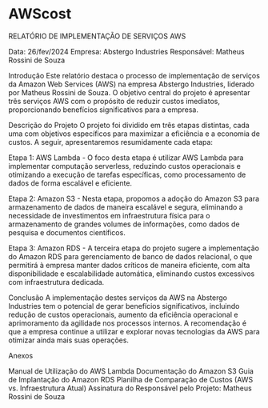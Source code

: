 # AWScost


RELATÓRIO DE IMPLEMENTAÇÃO DE SERVIÇOS AWS

Data: 26/fev/2024
Empresa: Abstergo Industries
Responsável: Matheus Rossini de Souza

Introdução
Este relatório destaca o processo de implementação de serviços da Amazon Web Services (AWS) na empresa Abstergo Industries, liderado por Matheus Rossini de Souza. O objetivo central do projeto é apresentar três serviços AWS com o propósito de reduzir custos imediatos, proporcionando benefícios significativos para a empresa.

Descrição do Projeto
O projeto foi dividido em três etapas distintas, cada uma com objetivos específicos para maximizar a eficiência e a economia de custos. A seguir, apresentaremos resumidamente cada etapa:

Etapa 1: AWS Lambda - O foco desta etapa é utilizar AWS Lambda para implementar computação serverless, reduzindo custos operacionais e otimizando a execução de tarefas específicas, como processamento de dados de forma escalável e eficiente.

Etapa 2: Amazon S3 - Nesta etapa, propomos a adoção do Amazon S3 para armazenamento de dados de maneira escalável e segura, eliminando a necessidade de investimentos em infraestrutura física para o armazenamento de grandes volumes de informações, como dados de pesquisa e documentos científicos.

Etapa 3: Amazon RDS - A terceira etapa do projeto sugere a implementação do Amazon RDS para gerenciamento de banco de dados relacional, o que permitirá à empresa manter dados críticos de maneira eficiente, com alta disponibilidade e escalabilidade automática, eliminando custos excessivos com infraestrutura dedicada.

Conclusão
A implementação destes serviços da AWS na Abstergo Industries tem o potencial de gerar benefícios significativos, incluindo redução de custos operacionais, aumento da eficiência operacional e aprimoramento da agilidade nos processos internos. A recomendação é que a empresa continue a utilizar e explorar novas tecnologias da AWS para otimizar ainda mais suas operações.

Anexos

Manual de Utilização do AWS Lambda
Documentação do Amazon S3
Guia de Implantação do Amazon RDS
Planilha de Comparação de Custos (AWS vs. Infraestrutura Atual)
Assinatura do Responsável pelo Projeto:
Matheus Rossini de Souza
